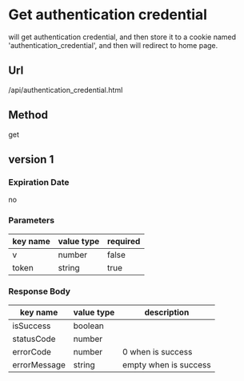 # Get authentication credential

will get authentication credential, and then store it to a cookie named 'authentication_credential', and then will redirect to home page.

## Url

/api/authentication_credential.html

## Method

get

## version 1

### Expiration Date

no

### Parameters

key name | value type | required
--- | --- | ---
v | number | false
token | string | true

### Response Body

key name | value type | description
--- | --- | ---
isSuccess | boolean |
statusCode | number |
errorCode | number | 0 when is success
errorMessage | string | empty when is success